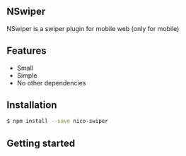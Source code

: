 ## NSwiper

NSwiper is a swiper plugin for mobile web (only for mobile)

## Features

- Small
- Simple
- No other dependencies

## Installation

```bash
$ npm install --save nico-swiper
```

## Getting started

```javascript
```
